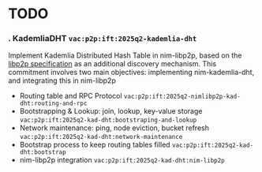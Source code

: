 # TODO

### . KademliaDHT `vac:p2p:ift:2025q2-kademlia-dht`
Implement Kademlia Distributed Hash Table in nim-libp2p, based on the [libp2p specification](https://github.com/libp2p/specs/blob/master/kad-dht/) as an additional discovery mechanism.
This commitment involves two main objectives: implementing nim-kademlia-dht, and integrating this in nim-libp2p
- Routing table and RPC Protocol
`vac:p2p:ift:2025q2-nimlibp2p-kad-dht:routing-and-rpc`
- Bootstrapping & Lookup: join, lookup, key-value storage
 `vac:p2p:ift:2025q2-kad-dht:bootstraping-and-lookup`
- Network maintenance: ping, node eviction, bucket refresh
 `vac:p2p:ift:2025q2-kad-dht:network-maintenance`
- Bootstrap process to keep routing tables filled
 `vac:p2p:ift:2025q2-kad-dht:bootstrap`
- nim-libp2p integration
 `vac:p2p:ift:2025q2-kad-dht:nim-libp2p`